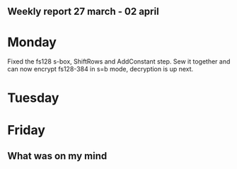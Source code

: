 ## Weekly report 27 march - 02 april

# Monday

Fixed the fs128 s-box, ShiftRows and AddConstant step. Sew it together and can now encrypt fs128-384 in s=b mode,
decryption is up next.

# Tuesday

# Friday

## What was on my mind

